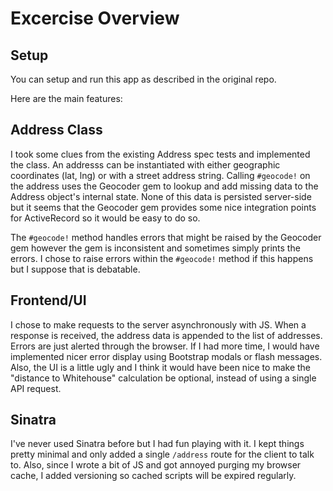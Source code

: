 # Excercise Overview

## Setup
You can setup and run this app as described in the original repo. 

Here are the main features:

## Address Class
I took some clues from the existing Address spec tests and implemented the class. An addresss can be instantiated with either geographic coordinates (lat, lng) or with a street address string. Calling `#geocode!` on the address uses the Geocoder gem to lookup and add missing data to the Address object's internal state. None of this data is persisted server-side but it seems that the Geocoder gem provides some nice integration points for ActiveRecord so it would be easy to do so.

The `#geocode!` method handles errors that might be raised by the Geocoder gem however the gem is inconsistent and sometimes simply prints the errors. I chose to raise errors within the `#geocode!` method if this happens but I suppose that is debatable.

## Frontend/UI
I chose to make requests to the server asynchronously with JS. When a response is received, the address data is appended to the list of addresses. Errors are just alerted through the browser. If I had more time, I would have implemented nicer error display using Bootstrap modals or flash messages. Also, the UI is a little ugly and I think it would have been nice to make the "distance to Whitehouse" calculation be optional, instead of using a single API request.

## Sinatra
I've never used Sinatra before but I had fun playing with it. I kept things pretty minimal and only added a single `/address` route for the client to talk to. Also, since I wrote a bit of JS and got annoyed purging my browser cache, I added versioning so cached scripts will be expired regularly.


